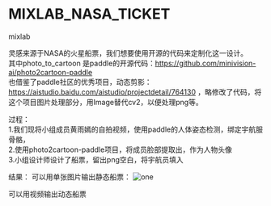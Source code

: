 # MIXLAB_NASA_TICKET
mixlab

灵感来源于NASA的火星船票，我们想要使用开源的代码来定制化这一设计。   
其中photo_to_cartoon 是paddle的开源代码：https://github.com/minivision-ai/photo2cartoon-paddle   
也借鉴了paddle社区的优秀项目，动态剪影： https://aistudio.baidu.com/aistudio/projectdetail/764130 ，略修改了代码，将这个项目图片处理部分，用Image替代cv2，以便处理png等。   

过程：   
1.我们现将小组成员黄雨嫣的自拍视频，使用paddle的人体姿态检测，绑定宇航服骨骼，   
2.使用photo2cartoon-paddle项目，将成员脸部提取出，作为人物头像   
3.小组设计师设计了船票，留出png空白，将宇航员填入   

结果：
可以用单张图片输出静态船票：
![one](https://user-images.githubusercontent.com/70752098/112250589-98b55080-8c94-11eb-9226-c8301c898eeb.png)

可以用视频输出动态船票

